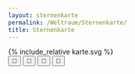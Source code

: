 ```yaml
---
layout: sternenkarte
permalink: /Weltraum/Sternenkarte/
title: Sternenkarte
---
```


<div class="overflow-auto bg-sterne p-2 rounded" id="kartenpanel">
  <div id="karte">
    {% include_relative karte.svg %}
    <div class="toolbar mb-2" id="kartentoolbar">
      <div class="btn-group">
        <button class="btn mi btn-yellow" id="homeBtn" title="Zurück">&#xF131;</button>
        <button class="btn mi btn-yellow" id="zoomOutBtn" title="Verkleinern">&#xF62D;</button>
        <button class="btn mi btn-yellow" id="zoomInBtn" title="Vergrößern">&#xF62C;</button>
        <button class="btn mi btn-yellow" id="measureBtn" title="Messen">&#xF523;</button>
      </div>
      <div class="btn-group">
        <div id="distance" class="ms-2 text-light text-shadow"></div>
      </div>
    </div>
  </div>
</div>
